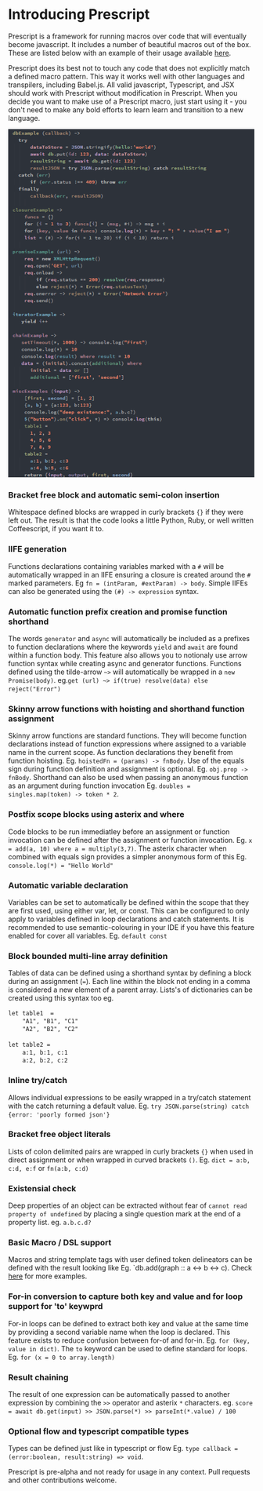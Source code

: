 # Introducing Prescript
Prescript is a framework for running macros over code that will eventually become javascript. It includes a number of beautiful macros out of the box. These are listed below with an example of their usage available [here](demo/input/example.pre.coffee). 

Prescript does its best not to touch any code that does not explicitly match a defined macro pattern. This way it works well with other languages and transpilers, including Babel.js. All valid javascript, Typescript, and JSX should work with Prescript without modification in Prescript. When you decide you want to make use of a Prescript macro, just start using it - you don't need to make any bold efforts to learn learn and transition to a new language.

![Example](demo/example1.png)

### Bracket free block and automatic semi-colon insertion
Whitespace defined blocks are wrapped in curly brackets `{}` if they were left out. The result is that the code looks a little Python, Ruby, or well written Coffeescript, if you want it to.

### IIFE generation
Functions declarations containing variables marked with a `#` will be automatically wrapped in an IIFE ensuring a closure is created around the `#` marked parameters. Eg  `fn = (intParam, #extParam) -> body`. Simple IIFEs can also be generated using the `(#) -> expression` syntax. 

### Automatic function prefix creation and promise function shorthand
The words `generator` and `async` will automatically be included as a prefixes to function declarations where the keywords `yield` and `await` are found within a function body. This feature also allows you to notionaly use arrow function syntax while creating async and generator functions. Functions defined using the tilde-arrow `~>` will automatically be wrapped in a `new Promise(body)`. eg.`get (url) ~> if(true) resolve(data) else reject("Error")`

### Skinny arrow functions with hoisting and shorthand function assignment
Skinny arrow functions are standard functions. They will become function declarations instead of function expressions where assigned to a variable name in the current scope. As function declarations they benefit from function hoisting. Eg. `hoistedFn = (params) -> fnBody`. Use of the equals sign during function definition and assignment is optional. Eg. `obj.prop -> fnBody`. Shorthand can also be used when passing an anonymous function as an argument during function invocation Eg. `doubles = singles.map(token) -> token * 2`.

### Postfix scope blocks using asterix and where
Code blocks to be run immediatley before an assignment or function invocation can be defined after the assignment or function invocation. Eg.  `x = add(a, 10) where a = multiply(3,7)`. The asterix character when combined with equals sign provides a simpler anonymous form of this Eg.  `console.log(*) = "Hello World"`

### Automatic variable declaration
Variables can be set to automatically be defined within the scope that they are first used, using either var, let, or const. This can be configured to only apply to variables defined in loop declarations and catch statements. It is recommended to use semantic-colouring in your IDE if you have this feature enabled for cover all variables. Eg. `default const`

### Block bounded multi-line array definition
Tables of data can be defined using a shorthand syntax by defining a block during an assignment (`=`). Each line within the block not ending in a comma is considered a new element of a parent array. Lists's of dictionaries can be created using this syntax too  eg.

```
let table1  = 
    "A1", "B1", "C1"
    "A2", "B2", "C2"
    
let table2 = 
    a:1, b:1, c:1
    a:2, b:2, c:2
```

### Inline try/catch
Allows individual expressions to be easily wrapped in a try/catch statement with the catch returning a default value. Eg. `try JSON.parse(string) catch {error: 'poorly formed json'}`

### Bracket free object literals
Lists of colon delimited pairs are wrapped in curly brackets `{}` when used in direct assignment or when wrapped in curved brackets `()`. Eg. `dict = a:b, c:d, e:f` or `fn(a:b, c:d)`

### Existensial check
Deep properties of an object can be extracted without fear of `cannot read property of undefined` by placing a single question mark at the end of a property list. eg. `a.b.c.d?`

### Basic Macro / DSL support
Macros and string template tags with user defined token delineators can be defined with the result looking like Eg. `db.add(graph :: a <-> b <-> c). Check [here](demo/input/example.pre.coffee) for more examples.

### For-in conversion to capture both key and value and for loop support for 'to' keywprd
For-in loops can be defined to extract both key and value at the same time by providing a second variable name when the loop is declared. This feature exists to reduce confusion between for-of and for-in. Eg. `for (key, value in dict)`. The `to` keyword can be used to define standard for loops. Eg. `for (x = 0 to array.length)`

### Result chaining
The result of one expression can be automatically passed to another expression by combining the `>>` operator and asterix `*` characters. eg. `score = await db.get(input) >> JSON.parse(*) >> parseInt(*.value) / 100`

### Optional flow and typescript compatible types
Types can be defined just like in typescript or flow Eg. `type callback = (error:boolean, result:string) => void`.

Prescript is pre-alpha and not ready for usage in any context. Pull requests and other contributions welcome.
